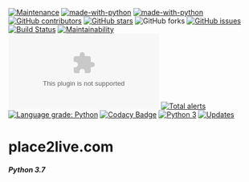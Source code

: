[![Maintenance](https://img.shields.io/badge/Maintained%3F-yes-green.svg)](https://GitHub.com/serhii73/place2live.com/graphs/commit-activity)
[![made-with-python](https://img.shields.io/badge/Made%20with-Python-1f425f.svg)](https://www.python.org/)
[![made-with-python](https://img.shields.io/badge/code%20style-black-000000.svg)](https://github.com/python/black)
[![GitHub contributors](https://img.shields.io/github/contributors/serhii73/place2live.com.svg)](https://GitHub.com/serhii73/place2live.com/graphs/contributors/)
[![GitHub stars](https://img.shields.io/github/stars/serhii73/place2live.com.svg?style=social&label=Star&maxAge=2592000)](https://GitHub.com/serhii73/place2live.com/stargazers/)
![GitHub forks](https://img.shields.io/github/forks/serhii73/place2live.com.svg?style=social)
[![GitHub issues](https://img.shields.io/github/issues/serhii73/place2live.com.svg)](https://GitHub.com/serhii73/place2live.com/issues/)
[![Build Status](https://travis-ci.org/serhii73/place2live.com.svg?branch=master)](https://travis-ci.org/serhii73/place2live.com)
[![Maintainability](https://api.codeclimate.com/v1/badges/47e4016232ba87ac5d4e/maintainability)](https://codeclimate.com/github/serhii73/place2live.com/maintainability)
[![BCH compliance](https://bettercodehub.com/edge/badge/serhii73/place2live.com?branch=master)](https://bettercodehub.com/)
[![Total alerts](https://img.shields.io/lgtm/alerts/g/serhii73/place2live.com.svg?logo=lgtm&logoWidth=18)](https://lgtm.com/projects/g/serhii73/place2live.com/alerts/)
[![Language grade: Python](https://img.shields.io/lgtm/grade/python/g/serhii73/place2live.com.svg?logo=lgtm&logoWidth=18)](https://lgtm.com/projects/g/serhii73/place2live.com/context:python)
[![Codacy Badge](https://api.codacy.com/project/badge/Grade/64ddc9cc228b4fc485f0d08a55f41977)](https://app.codacy.com/app/serhii73/place2live.com?utm_source=github.com&utm_medium=referral&utm_content=serhii73/place2live.com&utm_campaign=Badge_Grade_Dashboard)
[![Python 3](https://pyup.io/repos/github/serhii73/place2live.com/python-3-shield.svg)](https://pyup.io/repos/github/serhii73/place2live.com/)
[![Updates](https://pyup.io/repos/github/serhii73/place2live.com/shield.svg)](https://pyup.io/repos/github/serhii73/place2live.com/)

# place2live.com

##### Python 3.7
